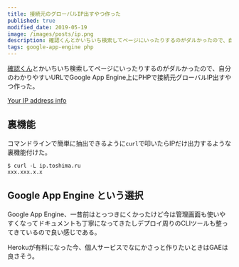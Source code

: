 ```yaml
---
title: 接続元のグローバルIP出すやつ作った
published: true
modified_date: 2019-05-19
image: /images/posts/ip.png
description: 確認くんとかいちいち検索してページにいったりするのがダルかったので、自分のわかりやすいURLでGoogle App Engine上にPHPで接続元グローバルIP出すやつ作った。
tags: google-app-engine php
---
```


[確認くん](http://www.ugtop.com/spill.shtml)とかいちいち検索してページにいったりするのがダルかったので、自分のわかりやすいURLでGoogle App Engine上にPHPで接続元グローバルIP出すやつ作った。

[Your IP address info](https://ip.toshima.ru/)

## 裏機能

コマンドラインで簡単に抽出できるように`curl`で叩いたらIPだけ出力するような裏機能付けた。

```console
$ curl -L ip.toshima.ru
xxx.xxx.x.x
```

## Google App Engine という選択

Google App Engine、一昔前はとっつきにくかったけど今は管理画面も使いやすくなってドキュメントも丁寧になってきたしデプロイ周りのCLIツールも整ってきているので良い感じである。

Herokuが有料になった今、個人サービスでなにかさっと作りたいときはGAEは良さそう。
